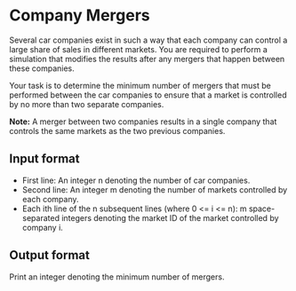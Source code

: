 # Company Mergers

Several car companies exist in such a way that each company can control a large share of sales in different markets. You are required to perform a simulation that modifies the results after any mergers that happen between these companies.

Your task is to determine the minimum number of mergers that must be performed between the car companies to ensure that a market is controlled by no more than two separate companies.

**Note:** A merger between two companies results in a single company that controls the same markets as the two previous companies.

## Input format

- First line: An integer n denoting the number of car companies.
- Second line: An integer m denoting the number of markets controlled by each company.
- Each ith line of the n subsequent lines (where 0 <= i <= n): m space-separated integers denoting the market ID of the market controlled by company i.

## Output format

Print an integer denoting the minimum number of mergers.
